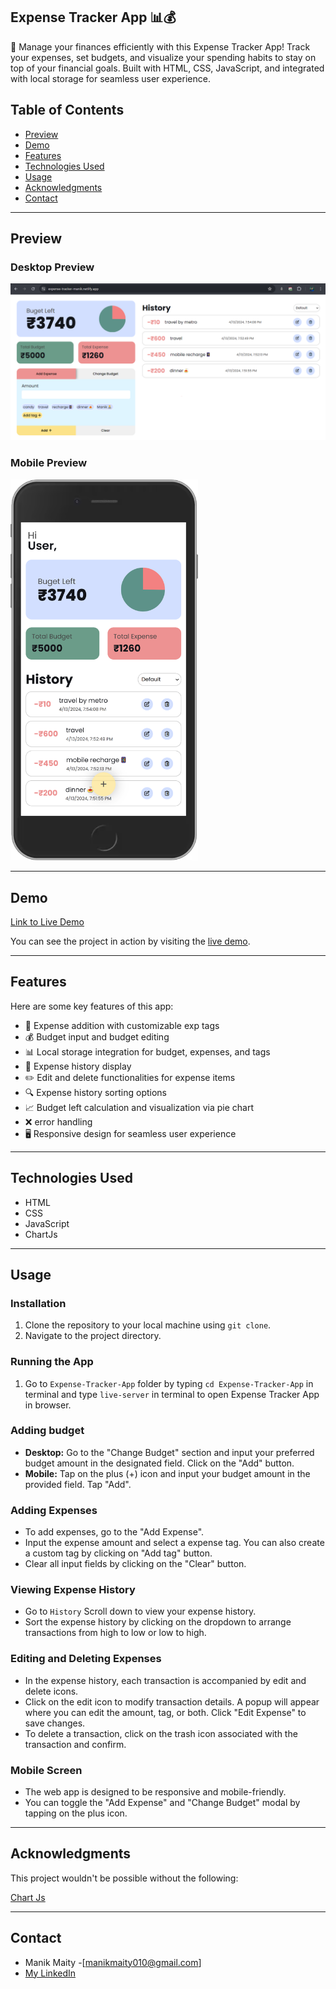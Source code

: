 ## Expense Tracker App 📊💰

📝 Manage your finances efficiently with this Expense Tracker App! Track your expenses, set budgets, and visualize your spending habits to stay on top of your financial goals. Built with HTML, CSS, JavaScript, and integrated with local storage for seamless user experience.


## Table of Contents

- [Preview](#preview)
- [Demo](#demo)
- [Features](#features)  <!-- Add Features Section -->
- [Technologies Used](#technologies-used)
- [Usage](#usage)
- [Acknowledgments](#acknowledgments)
- [Contact](#contact)

---

## Preview

### Desktop Preview
<img src="./Assets/exp-tracker-destop-preview.png" alt="">

### Mobile Preview
<img style="max-width: 300px;" src="./Assets/exp-tracker-mobile.png" alt="">

---



## Demo

[Link to Live Demo](https://expense-tracker-manik.netlify.app/)

You can see the project in action by visiting the [live demo](https://expense-tracker-manik.netlify.app/).

---

## Features

Here are some key features of this app:

- 💼 Expense addition with customizable exp tags
- 💰 Budget input and budget editing 
- 📊 Local storage integration for budget, expenses, and tags
- 📜 Expense history display
- ✏️ Edit and delete functionalities for expense items
- 🔍 Expense history sorting options
- 📈 Budget left calculation and visualization via pie chart
- ❌ error handling
- 🖥️ Responsive design for seamless user experience

---

## Technologies Used

- HTML
- CSS
- JavaScript
- ChartJs

---

## Usage


### Installation
1. Clone the repository to your local machine using `git clone`.
2. Navigate to the project directory.

### Running the App
1. Go to `Expense-Tracker-App` folder by typing `cd Expense-Tracker-App` in terminal and type `live-server` in terminal to open Expense Tracker App in browser.

### Adding budget
- **Desktop:** Go to the "Change Budget" section and input your preferred budget amount in the designated field. Click on the "Add" button.
- **Mobile:** Tap on the plus (+) icon and input your budget amount in the provided field. Tap "Add".

### Adding Expenses
- To add expenses, go to the "Add Expense".
- Input the expense amount and select a expense tag. You can also create a custom tag by clicking on "Add tag" button.
- Clear all input fields by clicking on the "Clear" button.

### Viewing Expense History
- Go to `History` Scroll down to view your expense history.
- Sort the expense history by clicking on the dropdown to arrange transactions from high to low or low to high.

### Editing and Deleting Expenses
- In the expense history, each transaction is accompanied by edit and delete icons.
- Click on the edit icon to modify transaction details. A popup will appear where you can edit the amount, tag, or both. Click "Edit Expense" to save changes.
- To delete a transaction, click on the trash icon associated with the transaction and confirm.

### Mobile Screen
- The web app is designed to be responsive and mobile-friendly.
- You can toggle the "Add Expense" and "Change Budget" modal by tapping on the plus icon.

---

## Acknowledgments

This project wouldn't be possible without the following:

[Chart Js](https://www.chartjs.org/)

---

## Contact

- Manik Maity -[manikmaity010@gmail.com]
- [My LinkedIn](https://www.linkedin.com/in/manikmaity/)

